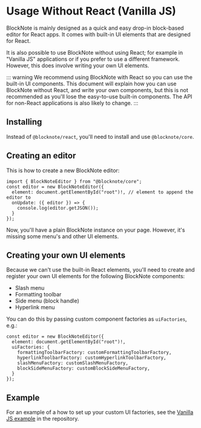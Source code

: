 # Usage Without React (Vanilla JS)

BlockNote is mainly designed as a quick and easy drop-in block-based editor for React apps. It comes with built-in UI elements that are designed for React.

It is also possible to use BlockNote without using React; for example in "Vanilla JS" applications or if you prefer to use a different framework. However, this does involve writing your own UI elements.

::: warning
We recommend using BlockNote with React so you can use the built-in UI components. This document will explain how you can use BlockNote without React, and write your own components, but this is not recommended as you'll lose the easy-to-use built-in components. The API for non-React applications is also likely to change.
:::

## Installing

Instead of `@blocknote/react`, you'll need to install and use `@blocknote/core`.

## Creating an editor

This is how to create a new BlockNote editor:

```
import { BlockNoteEditor } from "@blocknote/core";
const editor = new BlockNoteEditor({
  element: document.getElementById("root")!, // element to append the editor to
  onUpdate: ({ editor }) => {
    console.log(editor.getJSON());
  }
});
```

Now, you'll have a plain BlockNote instance on your page. However, it's missing some menu's and other UI elements.

## Creating your own UI elements

Because we can't use the built-in React elements, you'll need to create and register your own UI elements for the following BlockNote components:

- Slash menu
- Formatting toolbar
- Side menu (block handle)
- Hyperlink menu

You can do this by passing custom component factories as `uiFactories`, e.g.:

```
const editor = new BlockNoteEditor({
  element: document.getElementById("root")!,
  uiFactories: {
    formattingToolbarFactory: customFormattingToolbarFactory,
    hyperlinkToolbarFactory: customHyperlinkToolbarFactory,
    slashMenuFactory: customSlashMenuFactory,
    blockSideMenuFactory: customBlockSideMenuFactory,
  }
});
```

## Example

For an example of a how to set up your custom UI factories, see the [Vanilla JS example](https://github.com/TypeCellOS/BlockNote/blob/main/examples/vanilla/) in the repository.
